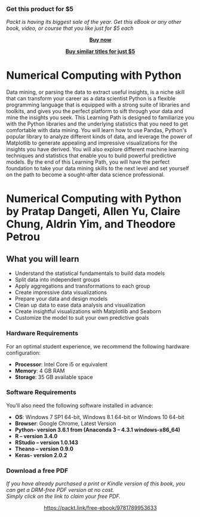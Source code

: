
### Get this product for $5

<i>Packt is having its biggest sale of the year. Get this eBook or any other book, video, or course that you like just for $5 each</i>


<b><p align='center'>[Buy now](https://packt.link/9781789953633)</p></b>


<b><p align='center'>[Buy similar titles for just $5](https://subscription.packtpub.com/search)</p></b>


# Numerical Computing with Python
Data mining, or parsing the data to extract useful insights, is a niche skill that can transform your career as a data scientist Python is a flexible programming language that is equipped with a strong suite of libraries and toolkits, and gives you the perfect platform to sift through your data and mine the insights you seek. This Learning Path is designed to familiarize you with the Python libraries and the underlying statistics that you need to get comfortable with data mining.
You will learn how to use Pandas, Python's popular library to analyze different kinds of data, and leverage the power of Matplotlib to generate appealing and impressive visualizations for the insights you have derived. You will also explore different machine learning techniques and statistics that enable you to build powerful predictive models.
By the end of this Learning Path, you will have the perfect foundation to take your data mining skills to the next level and set yourself on the path to become a sought-after data science professional.
<br>
# Numerical Computing with Python by **Pratap Dangeti, Allen Yu, Claire Chung, Aldrin Yim, and Theodore Petrou**

## What you will learn
* Understand the statistical fundamentals to build data models
* Split data into independent groups 
* Apply aggregations and transformations to each group
* Create impressive data visualizations
* Prepare your data and design models 
* Clean up data to ease data analysis and visualization
* Create insightful visualizations with Matplotlib and Seaborn
* Customize the model to suit your own predictive goals

### Hardware Requirements
For an optimal student experience, we recommend the following hardware configuration:
* **Processor**: Intel Core i5 or equivalent
* **Memory**: 4 GB RAM
* **Storage**: 35 GB available space

### Software Requirements
You'll also need the following software installed in advance:
* **OS**: Windows 7 SP1 64-bit, Windows 8.1 64-bit or Windows 10 64-bit
* **Browser**: Google Chrome, Latest Version
* **Python- version 3.6.1 from (Anaconda 3 – 4.3.1 windows-x86_64)**
* **R – version 3.4.0**
* **RStudio – version 1.0.143**
* **Theano – version 0.9.0**
* **Keras- version 2.0.2**
### Download a free PDF

 <i>If you have already purchased a print or Kindle version of this book, you can get a DRM-free PDF version at no cost.<br>Simply click on the link to claim your free PDF.</i>
<p align="center"> <a href="https://packt.link/free-ebook/9781789953633">https://packt.link/free-ebook/9781789953633 </a> </p>